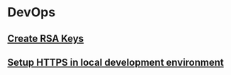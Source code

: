 # DevOps

## [Create RSA Keys](./create-rsa-keys.md)

## [Setup HTTPS in local development environment](./setup-https-in-local-dev-env.md)
